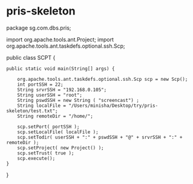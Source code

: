 # pris-skeleton

package sg.com.dbs.pris;

import org.apache.tools.ant.Project;
import org.apache.tools.ant.taskdefs.optional.ssh.Scp;

public class SCPT {


    public static void main(String[] args) {

        org.apache.tools.ant.taskdefs.optional.ssh.Scp scp = new Scp();
        int portSSH = 22;
        String srvrSSH = "192.168.0.105";
        String userSSH = "root";
        String pswdSSH = new String ( "screencast") ;
        String localFile = "/Users/minisha/Desktop/try/pris-skeleton/test.txt";
        String remoteDir = "/home/";

        scp.setPort( portSSH );
        scp.setLocalFile( localFile );
        scp.setTodir( userSSH + ":" + pswdSSH + "@" + srvrSSH + ":" + remoteDir );
        scp.setProject( new Project() );
        scp.setTrust( true );
        scp.execute();
    }
}
